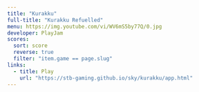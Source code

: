 ```yaml
---
title: "Kurakku"
full-title: "Kurakku Refuelled"
menu: https://img.youtube.com/vi/WV6mS5by77Q/0.jpg
developer: PlayJam
scores:
  sort: score
  reverse: true
  filter: "item.game == page.slug"
links:
  - title: Play
    url: "https://stb-gaming.github.io/sky/kurakku/app.html"
---
```


